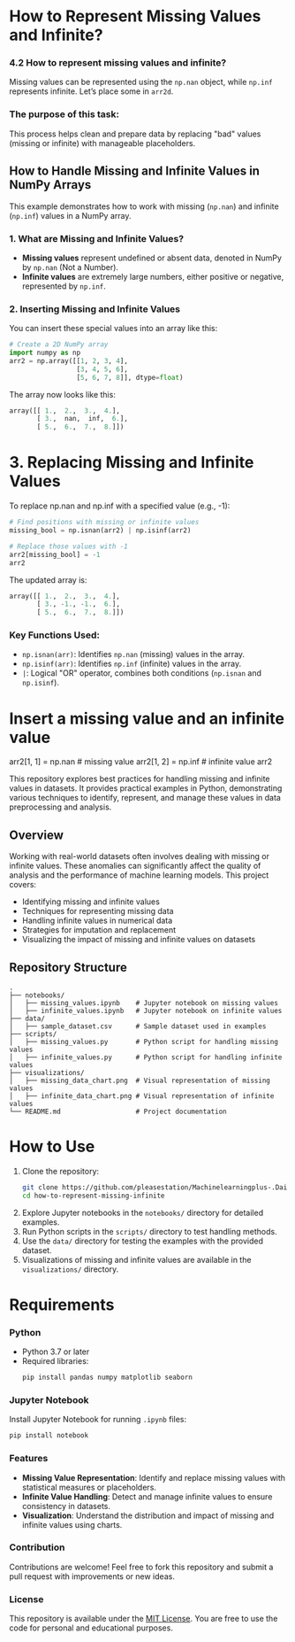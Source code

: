# How to Represent Missing Values and Infinite?
### 4.2 How to represent missing values and infinite?
Missing values can be represented using the `np.nan` object, while `np.inf` represents infinite. Let’s place some in `arr2d`.

### The purpose of this task:
This process helps clean and prepare data by replacing "bad" values (missing or infinite) with manageable placeholders.

## How to Handle Missing and Infinite Values in NumPy Arrays

This example demonstrates how to work with missing (`np.nan`) and infinite (`np.inf`) values in a NumPy array.

### 1. What are Missing and Infinite Values?
- **Missing values** represent undefined or absent data, denoted in NumPy by `np.nan` (Not a Number).
- **Infinite values** are extremely large numbers, either positive or negative, represented by `np.inf`.

### 2. Inserting Missing and Infinite Values
You can insert these special values into an array like this:

```python
# Create a 2D NumPy array
import numpy as np
arr2 = np.array([[1, 2, 3, 4],
                 [3, 4, 5, 6],
                 [5, 6, 7, 8]], dtype=float)
```

The array now looks like this:

```python
array([[ 1.,  2.,  3.,  4.],
       [ 3.,  nan,  inf,  6.],
       [ 5.,  6.,  7.,  8.]])
```
# 3. Replacing Missing and Infinite Values
   
To replace np.nan and np.inf with a specified value (e.g., -1):
```python
# Find positions with missing or infinite values
missing_bool = np.isnan(arr2) | np.isinf(arr2)

# Replace those values with -1
arr2[missing_bool] = -1
arr2
```
The updated array is:
```python
array([[ 1.,  2.,  3.,  4.],
       [ 3., -1., -1.,  6.],
       [ 5.,  6.,  7.,  8.]])
```
### Key Functions Used:
- `np.isnan(arr)`: Identifies `np.nan` (missing) values in the array.
- `np.isinf(arr)`: Identifies `np.inf` (infinite) values in the array.
- `|`: Logical "OR" operator, combines both conditions (`np.isnan` and `np.isinf`).

# Insert a missing value and an infinite value
arr2[1, 1] = np.nan  # missing value
arr2[1, 2] = np.inf  # infinite value
arr2


This repository explores best practices for handling missing and infinite values in datasets. It provides practical examples in Python, demonstrating various techniques to identify, represent, and manage these values in data preprocessing and analysis.

## Overview

Working with real-world datasets often involves dealing with missing or infinite values. These anomalies can significantly affect the quality of analysis and the performance of machine learning models. This project covers:

- Identifying missing and infinite values
- Techniques for representing missing data
- Handling infinite values in numerical data
- Strategies for imputation and replacement
- Visualizing the impact of missing and infinite values on datasets

## Repository Structure

```plaintext
.
├── notebooks/
│   ├── missing_values.ipynb    # Jupyter notebook on missing values
│   ├── infinite_values.ipynb   # Jupyter notebook on infinite values
├── data/
│   ├── sample_dataset.csv      # Sample dataset used in examples
├── scripts/
│   ├── missing_values.py       # Python script for handling missing values
│   ├── infinite_values.py      # Python script for handling infinite values
├── visualizations/
│   ├── missing_data_chart.png  # Visual representation of missing values
│   ├── infinite_data_chart.png # Visual representation of infinite values
└── README.md                   # Project documentation
```
# How to Use

1. Clone the repository:
   ```bash
   git clone https://github.com/pleasestation/Machinelearningplus-.Daily_practicum/edit/main/How_to_represent_missing_values_and_infinite
   cd how-to-represent-missing-infinite
   ```
2. Explore Jupyter notebooks in the `notebooks/` directory for detailed examples.
3. Run Python scripts in the `scripts/` directory to test handling methods.
4. Use the `data/` directory for testing the examples with the provided dataset.
5. Visualizations of missing and infinite values are available in the `visualizations/` directory.

# Requirements

### Python
- Python 3.7 or later
- Required libraries:
  ```bash
  pip install pandas numpy matplotlib seaborn
  ```
### Jupyter Notebook
Install Jupyter Notebook for running `.ipynb` files:
```bash
pip install notebook
```
### Features

- **Missing Value Representation**: Identify and replace missing values with statistical measures or placeholders.
- **Infinite Value Handling**: Detect and manage infinite values to ensure consistency in datasets.
- **Visualization**: Understand the distribution and impact of missing and infinite values using charts.

### Contribution

Contributions are welcome! Feel free to fork this repository and submit a pull request with improvements or new ideas.

### License

This repository is available under the [MIT License](LICENSE). You are free to use the code for personal and educational purposes.

